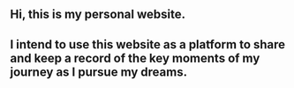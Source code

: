 ## Hi, this is my personal website.
## I intend to use this website as a platform to share and keep a record of the key moments of my journey as I pursue my dreams.


